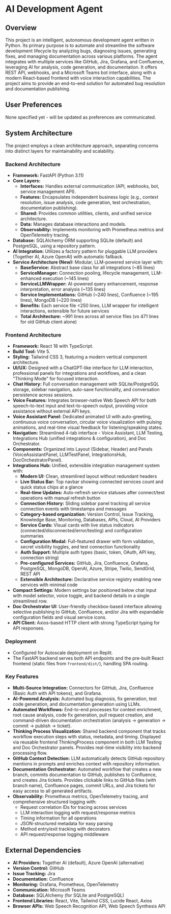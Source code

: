# AI Development Agent

## Overview
This project is an intelligent, autonomous development agent written in Python. Its primary purpose is to automate and streamline the software development lifecycle by analyzing bugs, diagnosing issues, generating fixes, and managing documentation across various platforms. The agent integrates with multiple services like GitHub, Jira, Grafana, and Confluence, leveraging AI for analysis, code generation, and documentation. It offers REST API, webhooks, and a Microsoft Teams bot interface, along with a modern React-based frontend with voice interaction capabilities. The project aims to provide an end-to-end solution for automated bug resolution and documentation publishing.

## User Preferences
None specified yet - will be updated as preferences are communicated.

## System Architecture
The project employs a clean architecture approach, separating concerns into distinct layers for maintainability and scalability.

### Backend Architecture
-   **Framework:** FastAPI (Python 3.11)
-   **Core Layers:**
    -   **Interfaces:** Handles external communication (API, webhooks, bot, service management API).
    -   **Features:** Encapsulates independent business logic (e.g., context resolution, issue analysis, code generation, test orchestration, documentation publishing).
    -   **Shared:** Provides common utilities, clients, and unified service architecture.
    -   **Data:** Manages database interactions and models.
    -   **Observability:** Implements monitoring with Prometheus metrics and OpenTelemetry tracing.
-   **Database:** SQLAlchemy ORM supporting SQLite (default) and PostgreSQL, using a repository pattern.
-   **AI Integration:** Utilizes a factory pattern for pluggable LLM providers (Together AI, Azure OpenAI) with automatic fallback.
-   **Service Architecture (New):** Modular, LLM-powered service layer with:
    -   **BaseService:** Abstract base class for all integrations (~85 lines)
    -   **ServiceManager:** Connection pooling, lifecycle management, LLM-enhanced execution (~145 lines)
    -   **ServiceLLMWrapper:** AI-powered query enhancement, response interpretation, error analysis (~135 lines)
    -   **Service Implementations:** GitHub (~240 lines), Confluence (~195 lines), MongoDB (~220 lines)
    -   **Benefits:** Each service file <250 lines, LLM wrapper for intelligent interactions, extensible for future services
    -   **Total Architecture:** ~991 lines across all service files (vs 471 lines for old GitHub client alone)

### Frontend Architecture
-   **Framework:** React 18 with TypeScript.
-   **Build Tool:** Vite 5.
-   **Styling:** Tailwind CSS 3, featuring a modern vertical component architecture.
-   **UI/UX:** Designed with a ChatGPT-like interface for LLM interaction, professional panels for integrations and workflows, and a clean "Thinking Mode" for focused interaction.
-   **Chat History:** Full conversation management with SQLite/PostgreSQL storage, sidebar navigation, auto-save functionality, and conversation persistence across sessions.
-   **Voice Features:** Integrates browser-native Web Speech API for both speech-to-text input and text-to-speech output, providing voice assistance without external API keys.
-   **Voice Assistant Panel:** Dedicated animated UI with auto-greeting, continuous voice conversation, circular voice visualization with pulsing animations, and real-time visual feedback for listening/speaking states.
-   **Navigation:** Streamlined 4-tab interface - Voice Assistant, LLM Testing, Integrations Hub (unified integrations & configuration), and Doc Orchestrator.
-   **Components:** Organized into Layout (Sidebar, Header) and Panels (VoiceAssistantPanel, LLMTestPanel, IntegrationsHub, DocOrchestratorPanel).
-   **Integrations Hub:** Unified, extensible integration management system with:
    -   **Modern UI:** Clean, streamlined layout without redundant headers
    -   **Live Status Bar:** Top navbar showing connected services count and quick status chips at a glance
    -   **Real-time Updates:** Auto-refresh service statuses after connect/test operations with manual refresh button
    -   **Connection History:** Sliding sidebar panel tracking all service connection events with timestamps and messages
    -   **Category-based organization:** Version Control, Issue Tracking, Knowledge Base, Monitoring, Databases, APIs, Cloud, AI Providers
    -   **Service Cards:** Visual cards with live status indicators (connected/disconnected/error/testing) and configuration summaries
    -   **Configuration Modal:** Full-featured drawer with form validation, secret visibility toggles, and test connection functionality
    -   **Auth Support:** Multiple auth types (basic, token, OAuth, API key, connection string)
    -   **Pre-configured Services:** GitHub, Jira, Confluence, Grafana, PostgreSQL, MongoDB, OpenAI, Azure, Stripe, Twilio, SendGrid, REST API
    -   **Extensible Architecture:** Declarative service registry enabling new services with minimal code
-   **Compact Settings:** Modern settings bar positioned below chat input with model selector, voice toggle, and backend details in a single streamlined row.
-   **Doc Orchestrator UI:** User-friendly checkbox-based interface allowing selective publishing to GitHub, Confluence, and/or Jira with expandable configuration fields and visual service icons.
-   **API Client:** Axios-based HTTP client with strong TypeScript typing for API responses.

### Deployment
-   Configured for Autoscale deployment on Replit.
-   The FastAPI backend serves both API endpoints and the pre-built React frontend (static files from `frontend/dist/`), handling SPA routing.

### Key Features
-   **Multi-Source Integration:** Connectors for GitHub, Jira, Confluence (Basic Auth with API tokens), and Grafana.
-   **AI-Powered Analysis:** Automated bug diagnosis, fix generation, test code generation, and documentation generation using LLMs.
-   **Automated Workflows:** End-to-end processes for context enrichment, root cause analysis, code fix generation, pull request creation, and command-driven documentation orchestration (analysis → generation → commit → publish → ticket).
-   **Thinking Process Visualization:** Shared backend component that tracks workflow execution steps with status, metadata, and timing. Displayed via reusable frontend ThinkingProcess component in both LLM Testing and Doc Orchestrator panels. Provides real-time visibility into backend processing flow.
-   **GitHub Context Detection:** LLM automatically detects GitHub repository mentions in prompts and enriches context with repository information.
-   **Documentation Orchestrator:** Automated workflow that creates a new branch, commits documentation to GitHub, publishes to Confluence, and creates Jira tickets. Provides clickable links to GitHub files (with branch name), Confluence pages, commit URLs, and Jira tickets for easy access to all generated artifacts.
-   **Observability:** Prometheus metrics, OpenTelemetry tracing, and comprehensive structured logging with:
    -   Request correlation IDs for tracing across services
    -   LLM interaction logging with request/response metrics
    -   Timing information for all operations
    -   JSON-structured metadata for easy parsing
    -   Method entry/exit tracking with decorators
    -   API request/response logging middleware

## External Dependencies
-   **AI Providers:** Together AI (default), Azure OpenAI (alternative)
-   **Version Control:** GitHub
-   **Issue Tracking:** Jira
-   **Documentation:** Confluence
-   **Monitoring:** Grafana, Prometheus, OpenTelemetry
-   **Communication:** Microsoft Teams
-   **Database:** SQLAlchemy (for SQLite and PostgreSQL)
-   **Frontend Libraries:** React, Vite, Tailwind CSS, Lucide React, Axios
-   **Browser APIs:** Web Speech Recognition API, Web Speech Synthesis API